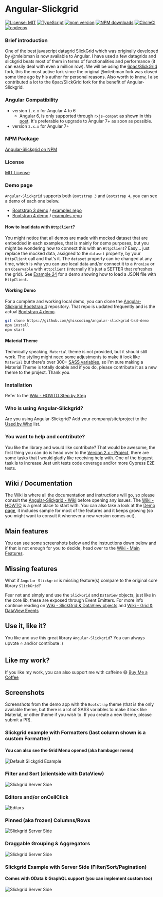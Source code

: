 # Angular-Slickgrid

[![License: MIT](https://img.shields.io/badge/License-MIT-yellow.svg)](https://opensource.org/licenses/MIT)
[![TypeScript](https://img.shields.io/badge/%3C%2F%3E-TypeScript-%230074c1.svg)](http://www.typescriptlang.org/)
[![npm version](https://badge.fury.io/js/angular-slickgrid.svg)](//npmjs.com/package/angular-slickgrid)
[![NPM downloads](https://img.shields.io/npm/dt/angular-slickgrid.svg)](https://npmjs.org/package/angular-slickgrid)
[![CircleCI](https://circleci.com/gh/ghiscoding/Angular-Slickgrid/tree/master.svg?style=shield)](https://circleci.com/gh/ghiscoding/workflows/Angular-Slickgrid/tree/master)
[![codecov](https://codecov.io/gh/ghiscoding/Angular-Slickgrid/branch/master/graph/badge.svg)](https://codecov.io/gh/ghiscoding/Angular-Slickgrid)

### Brief introduction
One of the best javascript datagrid [SlickGrid](https://github.com/mleibman/SlickGrid) which was originally developed by @mleibman is now available to Angular. I have used a few datagrids and slickgrid beats most of them in terms of functionalities and performance (it can easily deal with even a million row). We will be using the [6pac/SlickGrid](https://github.com/6pac/SlickGrid/) fork, this the most active fork since the original @mleibman fork was closed some time ago by his author for personal reasons. Also worth to know, I also contributed a lot to the 6pac/SlickGrid fork for the benefit of Angular-Slickgrid.

### Angular Compatibility
- version `1.x.x` for Angular 4 to 6 
   - Angular 6, is only supported through `rxjs-compat` as shown in this [post](https://github.com/ghiscoding/Angular-Slickgrid/issues/36#issuecomment-395710915). It's preferable to upgrade to Angular 7+ as soon as possible. 
- version `2.x.x` for Angular 7+

### NPM Package
[Angular-Slickgrid on NPM](https://www.npmjs.com/package/angular-slickgrid)

### License
[MIT License](LICENSE)

### Demo page
`Angular-Slickgrid` supports both `Bootstrap 3` and `Bootstrap 4`, you can see a demo of each one below.
- [Bootstrap 3 demo](https://ghiscoding.github.io/Angular-Slickgrid) / [examples repo](https://github.com/ghiscoding/Angular-Slickgrid/tree/master/src/app/examples)
- [Bootstrap 4 demo](https://ghiscoding.github.io/angular-slickgrid-bs4-demo) / [examples repo](https://github.com/ghiscoding/angular-slickgrid-bs4-demo/tree/master/src/app/examples)

#### How to load data with `HttpClient`?
You might notice that all demos are made with mocked dataset that are embedded in each examples, that is mainly for demo purposes, but you might be wondering how to connect this with an `HttpClient`? Easy... just replace the mocked data, assigned to the `dataset` property, by your `HttpClient` call and that's it. The `dataset` property can be changed at any time, which is why you can use local data and/or connect it to a `Promise` or an `Observable` with `HttpClient` (internally it's just a SETTER that refreshes the grid). See [Example 24](https://ghiscoding.github.io/Angular-Slickgrid/#/gridtabs) for a demo showing how to load a JSON file with `HttpClient`.

#### Working Demo
For a complete and working local demo, you can clone the [Angular-Slickgrid Bootstrap 4](https://github.com/ghiscoding/angular-slickgrid-bs4-demo) repository. That repo is updated frequently and is the actual [Bootstrap 4 demo](https://ghiscoding.github.io/angular-slickgrid-bs4-demo).
```bash
git clone https://github.com/ghiscoding/angular-slickgrid-bs4-demo
npm install
npm start
```

#### Material Theme
Technically speaking, `Material` theme is not provided, but it should still work. 
The styling might need some adjustments to make it look like `Material` but there's over 300+ [SASS variables](https://github.com/ghiscoding/Angular-Slickgrid/blob/master/dist/styles/sass/_variables.scss), 
so I'm sure making a Material Theme is totally doable and if you do, please contribute it as a new theme to the project. Thank you. 

### Installation
Refer to the [Wiki - HOWTO Step by Step](https://github.com/ghiscoding/angular-slickgrid/wiki/HOWTO---Step-by-Step)

### Who is using Angular-Slickgrid?
Are you using Angular-Slickgrid? Add your company/site/project to the [Used by Who](https://github.com/ghiscoding/Angular-Slickgrid/wiki/Used-by-Who%3F) list.

### You want to help and contribute?
You like the library and would like contribute? That would be awesome, the first thing you can do is head over to the [Version 2.x - Project](https://github.com/ghiscoding/Angular-Slickgrid/projects/1), there are some tasks that I would gladly like receiving help with. One of the biggest task is to increase Jest unit tests code coverage and/or more Cypress E2E tests.

## Wiki / Documentation
The Wiki is where all the documentation and instructions will go, so please consult the [Angular-Slickgrid - Wiki](https://github.com/ghiscoding/Angular-Slickgrid/wiki) before opening any issues. The [Wiki - HOWTO](https://github.com/ghiscoding/Angular-Slickgrid/wiki/HOWTO---Step-by-Step) is a great place to start with. You can also take a look at the [Demo page](https://ghiscoding.github.io/Angular-Slickgrid), it includes sample for most of the features and it keeps growing (so you might want to consult it whenever a new version comes out).

## Main features
You can see some screenshots below and the instructions down below and if that is not enough for you to decide, head over to the [Wiki - Main Features](https://github.com/ghiscoding/Angular-Slickgrid/wiki).

## Missing features
What if `Angular-Slickgrid` is missing feature(s) compare to the original core library `SlickGrid`?

Fear not and simply and use the `SlickGrid` and `DataView` objects, just like in the core lib, these are exposed  through Event Emitters. For more info continue reading on [Wiki - SlickGrid & DataView objects](/ghiscoding/Angular-Slickgrid/wiki/SlickGrid-&-DataView-Objects) and [Wiki - Grid & DataView Events](https://github.com/ghiscoding/Angular-Slickgrid/wiki/Grid-&-DataView-Events)

## Use it, like it?
You like and use this great library `Angular-Slickgrid`? You can always upvote :star: and/or contribute :)

## Like my work?
If you like my work, you can also support me with caffeine :smile:
[Buy Me a Coffee](https://ko-fi.com/N4N679OT)

## Screenshots

Screenshots from the demo app with the `Bootstrap` theme (that is the only available theme, but there is a lot of SASS variables to make it look like Material, or other theme if you wish to. If you create a new theme, please submit a PR).

### Slickgrid example with Formatters (last column shown is a custom Formatter)

#### You can also see the Grid Menu opened (aka hambuger menu)

![Default Slickgrid Example](/screenshots/formatters.png)

### Filter and Sort (clientside with DataView)

![Slickgrid Server Side](/screenshots/filter_and_sort.png)

### Editors and/or onCellClick

![Editors](/screenshots/editors.png)

### Pinned (aka frozen) Columns/Rows

![Slickgrid Server Side](/screenshots/frozen.png)

### Draggable Grouping & Aggregators

![Slickgrid Server Side](/screenshots/draggable-grouping.png)

### Slickgrid Example with Server Side (Filter/Sort/Pagination)
#### Comes with OData & GraphQL support (you can implement custom too)

![Slickgrid Server Side](/screenshots/pagination.png)
